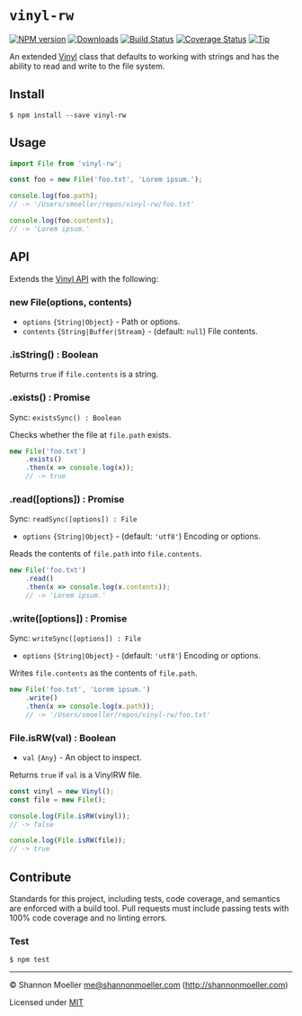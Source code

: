 # `vinyl-rw`

[![NPM version][npm-img]][npm-url]
[![Downloads][downloads-img]][npm-url]
[![Build Status][travis-img]][travis-url]
[![Coverage Status][coveralls-img]][coveralls-url]
[![Tip][amazon-img]][amazon-url]

An extended [Vinyl](http://npm.im/vinyl) class that defaults to working with strings and has the ability to read and write to the file system.

## Install

    $ npm install --save vinyl-rw

## Usage

```js
import File from 'vinyl-rw';

const foo = new File('foo.txt', 'Lorem ipsum.');

console.log(foo.path);
// -> '/Users/smoeller/repos/vinyl-rw/foo.txt'

console.log(foo.contents);
// -> 'Lorem ipsum.'
```

## API

Extends the [Vinyl API](https://github.com/gulpjs/vinyl#api) with the following:

### new File(options, contents)

- `options` `{String|Object}` - Path or options.
- `contents` `{String|Buffer|Stream}` - (default: `null`) File contents.

### .isString() : Boolean

Returns `true` if `file.contents` is a string.

### .exists() : Promise<Boolean>

Sync: `existsSync() : Boolean`

Checks whether the file at `file.path` exists.

```js
new File('foo.txt')
    .exists()
    .then(x => console.log(x));
    // -> true
```

### .read([options]) : Promise<File>

Sync: `readSync([options]) : File`

- `options` `{String|Object}` - (default: `'utf8'`) Encoding or options.

Reads the contents of `file.path` into `file.contents`.

```js
new File('foo.txt')
    .read()
    .then(x => console.log(x.contents));
    // -> 'Lorem ipsum.'
```

### .write([options]) : Promise<File>

Sync: `writeSync([options]) : File`

- `options` `{String|Object}` - (default: `'utf8'`) Encoding or options.

Writes `file.contents` as the contents of `file.path`.

```js
new File('foo.txt', 'Lorem ipsum.')
    .write()
    .then(x => console.log(x.path));
    // -> '/Users/smoeller/repos/vinyl-rw/foo.txt'
```

### File.isRW(val) : Boolean

- `val` `{Any}` - An object to inspect.

Returns `true` if `val` is a VinylRW file.

```js
const vinyl = new Vinyl();
const file = new File();

console.log(File.isRW(vinyl));
// -> false

console.log(File.isRW(file));
// -> true
```

## Contribute

Standards for this project, including tests, code coverage, and semantics are enforced with a build tool. Pull requests must include passing tests with 100% code coverage and no linting errors.

### Test

    $ npm test

----

© Shannon Moeller <me@shannonmoeller.com> (http://shannonmoeller.com)

Licensed under [MIT](http://shannonmoeller.com/mit.txt)

[amazon-img]:    https://img.shields.io/badge/amazon-tip_jar-yellow.svg?style=flat-square
[amazon-url]:    https://www.amazon.com/gp/registry/wishlist/1VQM9ID04YPC5?sort=universal-price
[coveralls-img]: http://img.shields.io/coveralls/shannonmoeller/vinyl-rw/master.svg?style=flat-square
[coveralls-url]: https://coveralls.io/r/shannonmoeller/vinyl-rw
[downloads-img]: http://img.shields.io/npm/dm/vinyl-rw.svg?style=flat-square
[npm-img]:       http://img.shields.io/npm/v/vinyl-rw.svg?style=flat-square
[npm-url]:       https://npmjs.org/package/vinyl-rw
[travis-img]:    http://img.shields.io/travis/shannonmoeller/vinyl-rw/master.svg?style=flat-square
[travis-url]:    https://travis-ci.org/shannonmoeller/vinyl-rw
